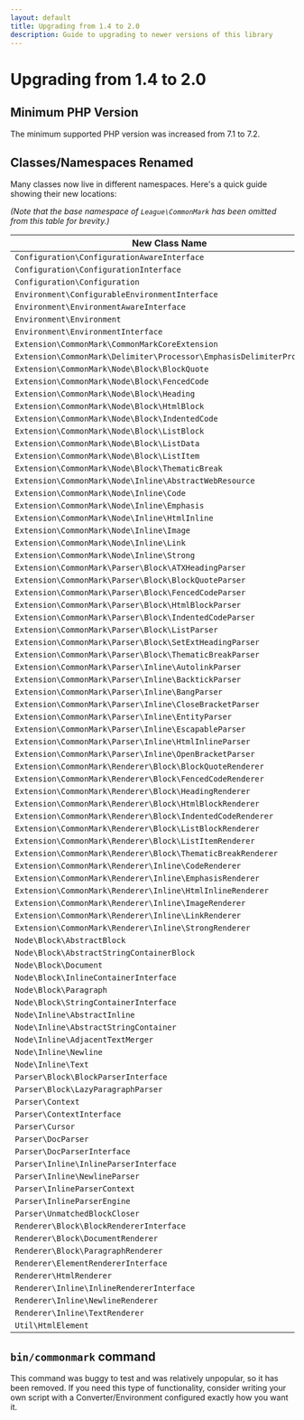 ```yaml
---
layout: default
title: Upgrading from 1.4 to 2.0
description: Guide to upgrading to newer versions of this library
---
```


# Upgrading from 1.4 to 2.0

## Minimum PHP Version

The minimum supported PHP version was increased from 7.1 to 7.2.

## Classes/Namespaces Renamed

Many classes now live in different namespaces.  Here's a quick guide showing their new locations:

_(Note that the base namespace of `League\CommonMark` has been omitted from this table for brevity.)_

| New Class Name | Old Class Name |
| -------------- | -------------- |
| `Configuration\ConfigurationAwareInterface` | `Util\ConfigurationAwareInterface` |
| `Configuration\ConfigurationInterface` | `Util\ConfigurationInterface` |
| `Configuration\Configuration` | `Util\Configuration` |
| `Environment\ConfigurableEnvironmentInterface` | `ConfigurableEnvironmentInterface` |
| `Environment\EnvironmentAwareInterface` | `EnvironmentAwareInterface` |
| `Environment\Environment` | `Environment` |
| `Environment\EnvironmentInterface` | `EnvironmentInterface` |
| `Extension\CommonMark\CommonMarkCoreExtension` | `Extension\CommonMarkCoreExtension` |
| `Extension\CommonMark\Delimiter\Processor\EmphasisDelimiterProcessor` | `Delimiter\Processor\EmphasisDelimiterProcessor` |
| `Extension\CommonMark\Node\Block\BlockQuote` | `Block\Element\BlockQuote` |
| `Extension\CommonMark\Node\Block\FencedCode` | `Block\Element\FencedCode` |
| `Extension\CommonMark\Node\Block\Heading` | `Block\Element\Heading` |
| `Extension\CommonMark\Node\Block\HtmlBlock` | `Block\Element\HtmlBlock` |
| `Extension\CommonMark\Node\Block\IndentedCode` | `Block\Element\IndentedCode` |
| `Extension\CommonMark\Node\Block\ListBlock` | `Block\Element\ListBlock` |
| `Extension\CommonMark\Node\Block\ListData` | `Block\Element\ListData` |
| `Extension\CommonMark\Node\Block\ListItem` | `Block\Element\ListItem` |
| `Extension\CommonMark\Node\Block\ThematicBreak` | `Block\Element\ThematicBreak` |
| `Extension\CommonMark\Node\Inline\AbstractWebResource` | `Inline\Element\AbstractWebResource` |
| `Extension\CommonMark\Node\Inline\Code` | `Inline\Element\Code` |
| `Extension\CommonMark\Node\Inline\Emphasis` | `Inline\Element\Emphasis` |
| `Extension\CommonMark\Node\Inline\HtmlInline` | `Inline\Element\HtmlInline` |
| `Extension\CommonMark\Node\Inline\Image` | `Inline\Element\Image` |
| `Extension\CommonMark\Node\Inline\Link` | `Inline\Element\Link` |
| `Extension\CommonMark\Node\Inline\Strong` | `Inline\Element\Strong` |
| `Extension\CommonMark\Parser\Block\ATXHeadingParser` | `Block\Parser\ATXHeadingParser` |
| `Extension\CommonMark\Parser\Block\BlockQuoteParser` | `Block\Parser\BlockQuoteParser` |
| `Extension\CommonMark\Parser\Block\FencedCodeParser` | `Block\Parser\FencedCodeParser` |
| `Extension\CommonMark\Parser\Block\HtmlBlockParser` | `Block\Parser\HtmlBlockParser` |
| `Extension\CommonMark\Parser\Block\IndentedCodeParser` | `Block\Parser\IndentedCodeParser` |
| `Extension\CommonMark\Parser\Block\ListParser` | `Block\Parser\ListParser` |
| `Extension\CommonMark\Parser\Block\SetExtHeadingParser` | `Block\Parser\SetExtHeadingParser` |
| `Extension\CommonMark\Parser\Block\ThematicBreakParser` | `Block\Parser\ThematicBreakParser` |
| `Extension\CommonMark\Parser\Inline\AutolinkParser` | `Inline\Parser\AutolinkParser` |
| `Extension\CommonMark\Parser\Inline\BacktickParser` | `Inline\Parser\BacktickParser` |
| `Extension\CommonMark\Parser\Inline\BangParser` | `Inline\Parser\BangParser` |
| `Extension\CommonMark\Parser\Inline\CloseBracketParser` | `Inline\Parser\CloseBracketParser` |
| `Extension\CommonMark\Parser\Inline\EntityParser` | `Inline\Parser\EntityParser` |
| `Extension\CommonMark\Parser\Inline\EscapableParser` | `Inline\Parser\EscapableParser` |
| `Extension\CommonMark\Parser\Inline\HtmlInlineParser` | `Inline\Parser\HtmlInlineParser` |
| `Extension\CommonMark\Parser\Inline\OpenBracketParser` | `Inline\Parser\OpenBracketParser` |
| `Extension\CommonMark\Renderer\Block\BlockQuoteRenderer` | `Block\Renderer\BlockQuoteRenderer` |
| `Extension\CommonMark\Renderer\Block\FencedCodeRenderer` | `Block\Renderer\FencedCodeRenderer` |
| `Extension\CommonMark\Renderer\Block\HeadingRenderer` | `Block\Renderer\HeadingRenderer` |
| `Extension\CommonMark\Renderer\Block\HtmlBlockRenderer` | `Block\Renderer\HtmlBlockRenderer` |
| `Extension\CommonMark\Renderer\Block\IndentedCodeRenderer` | `Block\Renderer\IndentedCodeRenderer` |
| `Extension\CommonMark\Renderer\Block\ListBlockRenderer` | `Block\Renderer\ListBlockRenderer` |
| `Extension\CommonMark\Renderer\Block\ListItemRenderer` | `Block\Renderer\ListItemRenderer` |
| `Extension\CommonMark\Renderer\Block\ThematicBreakRenderer` | `Block\Renderer\ThematicBreakRenderer` |
| `Extension\CommonMark\Renderer\Inline\CodeRenderer` | `Inline\Renderer\CodeRenderer` |
| `Extension\CommonMark\Renderer\Inline\EmphasisRenderer` | `Inline\Renderer\EmphasisRenderer` |
| `Extension\CommonMark\Renderer\Inline\HtmlInlineRenderer` | `Inline\Renderer\HtmlInlineRenderer` |
| `Extension\CommonMark\Renderer\Inline\ImageRenderer` | `Inline\Renderer\ImageRenderer` |
| `Extension\CommonMark\Renderer\Inline\LinkRenderer` | `Inline\Renderer\LinkRenderer` |
| `Extension\CommonMark\Renderer\Inline\StrongRenderer` | `Inline\Renderer\StrongRenderer` |
| `Node\Block\AbstractBlock` | `Block\Element\AbstractBlock` |
| `Node\Block\AbstractStringContainerBlock` | `Block\Element\AbstractStringContainerBlock` |
| `Node\Block\Document` | `Block\Element\Document` |
| `Node\Block\InlineContainerInterface` | `Block\Element\InlineContainerInterface` |
| `Node\Block\Paragraph` | `Block\Element\Paragraph` |
| `Node\Block\StringContainerInterface` | `Block\Element\StringContainerInterface` |
| `Node\Inline\AbstractInline` | `Inline\Element\AbstractInline` |
| `Node\Inline\AbstractStringContainer` | `Inline\Element\AbstractStringContainer` |
| `Node\Inline\AdjacentTextMerger` | `Inline\AdjacentTextMerger` |
| `Node\Inline\Newline` | `Inline\Element\Newline` |
| `Node\Inline\Text` | `Inline\Element\Text` |
| `Parser\Block\BlockParserInterface` | `Block\Parser\BlockParserInterface` |
| `Parser\Block\LazyParagraphParser` | `Block\Parser\LazyParagraphParser` |
| `Parser\Context` | `Context` |
| `Parser\ContextInterface` | `ContextInterface` |
| `Parser\Cursor` | `Cursor` |
| `Parser\DocParser` | `DocParser` |
| `Parser\DocParserInterface` | `DocParserInterface` |
| `Parser\Inline\InlineParserInterface` | `Inline\Parser\InlineParserInterface` |
| `Parser\Inline\NewlineParser` | `Inline\Parser\NewlineParser` |
| `Parser\InlineParserContext` | `InlineParserContext` |
| `Parser\InlineParserEngine` | `InlineParserEngine` |
| `Parser\UnmatchedBlockCloser` | `UnmatchedBlockCloser` |
| `Renderer\Block\BlockRendererInterface` | `Block\Renderer\BlockRendererInterface` |
| `Renderer\Block\DocumentRenderer` | `Block\Renderer\DocumentRenderer` |
| `Renderer\Block\ParagraphRenderer` | `Block\Renderer\ParagraphRenderer` |
| `Renderer\ElementRendererInterface` | `ElementRendererInterface` |
| `Renderer\HtmlRenderer` | `HtmlRenderer` |
| `Renderer\Inline\InlineRendererInterface` | `Inline\Renderer\InlineRendererInterface` |
| `Renderer\Inline\NewlineRenderer` | `Inline\Renderer\NewlineRenderer` |
| `Renderer\Inline\TextRenderer` | `Inline\Renderer\TextRenderer` |
| `Util\HtmlElement` | `HtmlElement` |

## `bin/commonmark` command

This command was buggy to test and was relatively unpopular, so it has been removed. If you need this type of functionality, consider writing your own script with a Converter/Environment configured exactly how you want it.
